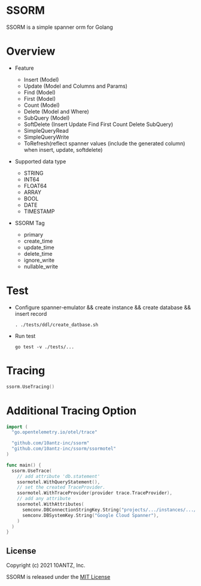 SSORM
=========

SSORM is a simple spanner orm for Golang

Overview
=========

* Feature
    * Insert (Model)
    * Update (Model and Columns and Params)
    * Find (Model)
    * First (Model)
    * Count (Model)
    * Delete (Model and Where)
    * SubQuery (Model)
    * SoftDelete (Insert Update Find First Count Delete SubQuery)
    * SimpleQueryRead
    * SimpleQueryWrite
    * ToRefresh(reflect spanner values (include the generated column) when insert, update, softdelete)

* Supported data type
    * STRING
    * INT64
    * FLOAT64
    * ARRAY
    * BOOL
    * DATE
    * TIMESTAMP

* SSORM Tag
    * primary
    * create_time
    * update_time
    * delete_time
    * ignore_write
    * nullable_write

Test
=========

* Configure spanner-emulator && create instance && create database && insert record
    ```
    . ./tests/ddl/create_datbase.sh
    ```

* Run test
    ```
    go test -v ./tests/...
    ```

Tracing
=========

```go
ssorm.UseTracing()
```

Additional Tracing Option
=========
```go
import (
  "go.opentelemetry.io/otel/trace"

  "github.com/10antz-inc/ssorm"
  "github.com/10antz-inc/ssorm/ssormotel"
)

func main() {
  ssorm.UseTrace(
    // add attribute 'db.statement'
    ssormotel.WithQueryStatement(),
    // set the created TraceProvider.
    ssormotel.WithTraceProvider(provider trace.TraceProvider),
    // add any attribute
    ssormotel.WithAttributes(
      semconv.DBConnectionStringKey.String("projects/.../instances/.../databases/..."),
      semconv.DBSystemKey.String("Google Cloud Spanner"),
    )
  )
}

```

## License

Copyright (c) 2021 10ANTZ, Inc.

SSORM is released under the [MIT License](https://github.com/10antz-inc/ssorm/blob/master/LICENSE)
